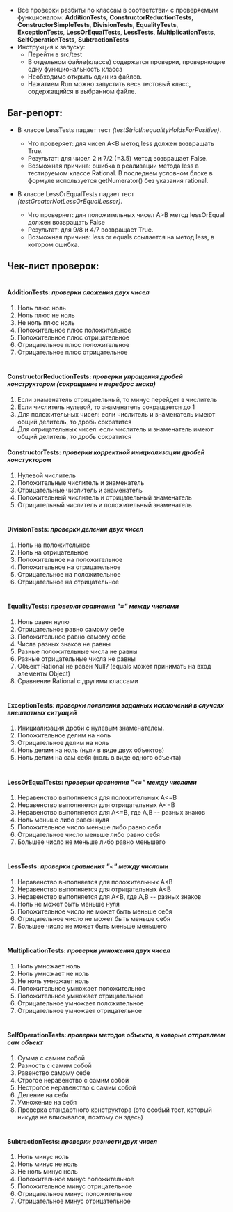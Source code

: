 - Все проверки разбиты по классам в соответствии с проверяемым функционалом: **AdditionTests**, **ConstructorReductionTests**, **ConstructorSimpleTests**, **DivisionTests**, **EqualityTests**, **ExceptionTests**, **LessOrEqualTests**, **LessTests**, **MultiplicationTests**, **SelfOperationTests**, **SubtractionTests** 
- Инструкция к запуску:
    - Перейти в src/test
    - В отдельном файле(классе) содержатся проверки, проверяющие одну функциональность класса
    - Необходимо открыть один из файлов. 
    - Нажатием Run можно запустить весь тестовый класс, содержащийся в выбранном файле.


## Баг-репорт:
- В классе LessTests падает тест _(testStrictInequalityHoldsForPositive)_. 
    - Что проверяет: для чисел A<B метод less должен возвращать True.
    - Результат: для чисел 2 и 7/2 (=3.5) метод возвращает False.
    - Возможная причина: ошибка в реализации метода less в тестируемом классе Rational. В последнем условном блоке в формуле используется getNumerator() без указания rational.

- В классе LessOrEqualTests падает тест _(testGreaterNotLessOrEqualLesser)_. 
    - Что проверяет: для положительных чисел A>B метод lessOrEqual должен возвращать False
    - Результат: для 9/8 и 4/7 возвращает True.
    - Возможная причина: less or equals ссылается на метод less, в котором ошибка.

## Чек-лист проверок:

#
#### AdditionTests: _проверки сложения двух чисел_
1) Ноль плюс ноль 
2) Ноль плюс не ноль 
3) Не ноль плюс ноль
4) Положительное плюс положительное 
5) Положительное плюс отрицательное 
6) Отрицательное плюс положительное 
7) Отрицательное плюс отрицательное 

#
#### ConstructorReductionTests: _проверки упрощения дробей конструктором (сокращение и переброс знака)_
1) Если знаменатель отрицательный, то минус перейдет в числитель
2) Если числитель нулевой, то знаменатель сокращается до 1
3) Для положительных чисел: если числитель и знаменатель имеют общий делитель, то дробь сократится
4) Для отрицательных чисел: если числитель и знаменатель имеют общий делитель, то дробь сократится

#### ConstructorTests: _проверки корректной инициализации дробей констуктором_
1) Нулевой числитель
2) Положительные числитель и знаменатель
3) Отрицательные числитель и знаменатель
4) Положительный числитель и отрицательный знаменатель
5) Отрицательный числитель и положительный знаменатель

#
#### DivisionTests: _проверки деления двух чисел_
1) Ноль на положительное
2) Ноль на отрицательное
3) Положительное на положительное
4) Положительное на отрицательное
5) Отрицательное на положительное
6) Отрицательное на отрицательное

#
#### EqualityTests: _проверки сравнения "=" между числами_
1) Ноль равен нулю 
2) Отрицательное равно самому себе 
3) Положительное равно самому себе 
4) Числа разных знаков не равны
5) Разные положительные числа не равны 
6) Разные отрицательные числа не равны
7) Объект Rational не равен Null? (equals может принимать на вход элементы Object)
8) Сравнение Rational с другими классами

#
#### ExceptionTests: _проверки появления заданных исключений в случаях внештатных ситуаций_
1) Инициализация дроби с нулевым знаменателем.
2) Положительное делим на ноль
3) Отрицательное делим на ноль
4) Ноль делим на ноль (нули в виде двух объектов)
5) Ноль делим на сам себя (ноль в виде одного объекта)

#
#### LessOrEqualTests: _проверки сравнения "<=" между числами_
1) Неравенство выполняется для положительных A<=B
2) Неравенство выполняется для отрицательных A<=B
3) Неравенство выполняется для A<=B, где A,B -- разных знаков
4) Ноль меньше либо равен нуля
5) Положительное число меньше либо равно себя 
6) Отрицательное число меньше либо равно себя
7) Большее число не меньше либо равно меньшего


#
#### LessTests: _проверки сравнения "<" между числами_
1) Неравенство выполняется для положительных A<B
2) Неравенство выполняется для отрицательных A<B
3) Неравенство выполняется для A<B, где A,B -- разных знаков
4) Ноль не может быть меньше нуля 
5) Положительное число не может быть меньше себя 
6) Отрицательное число не может быть меньше себя 
7) Большее число не может быть меньше меньшего


#
#### MultiplicationTests: _проверки умножения двух чисел_
1) Ноль умножает ноль 
2) Ноль умножает не ноль 
3) Не ноль умножает ноль 
4) Положительное умножает положительное 
5) Положительное умножает отрицательное 
6) Отрицательное умножает положительное 
7) Отрицательное умножает отрицательное 

#
#### SelfOperationTests: _проверки методов объекта, в которые отправляем сам объект_
1) Сумма с самим собой
2) Разность с самим собой
3) Равенство самому себе
4) Строгое неравенство с самим собой
5) Нестрогое неравенство с самим собой
6) Деление на себя
7) Умножение на себя
8) Проверка стандартного конструктора (это особый тест, который никуда не вписывался, поэтому он здесь)

#
#### SubtractionTests: _проверки разности двух чисел_
1) Ноль минус ноль 
2) Ноль минус не ноль 
3) Не ноль минус ноль
4) Положительное минус положительное 
5) Положительное минус отрицательное 
6) Отрицательное минус положительное 
7) Отрицательное минус отрицательное 











